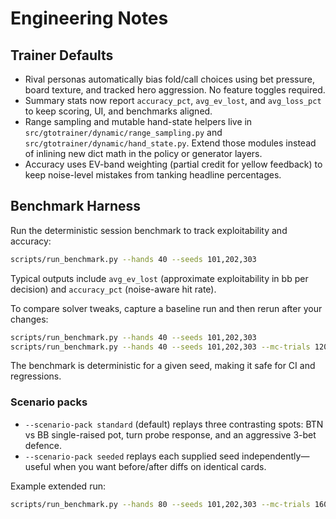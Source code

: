 # Engineering Notes

## Trainer Defaults

- Rival personas automatically bias fold/call choices using bet pressure,
  board texture, and tracked hero aggression. No feature toggles required.
- Summary stats now report `accuracy_pct`, `avg_ev_lost`, and `avg_loss_pct`
  to keep scoring, UI, and benchmarks aligned.
- Range sampling and mutable hand-state helpers live in
  `src/gtotrainer/dynamic/range_sampling.py` and
  `src/gtotrainer/dynamic/hand_state.py`. Extend those modules instead of
  inlining new dict math in the policy or generator layers.
- Accuracy uses EV-band weighting (partial credit for yellow feedback) to
  keep noise-level mistakes from tanking headline percentages.

## Benchmark Harness

Run the deterministic session benchmark to track exploitability and accuracy:

```bash
scripts/run_benchmark.py --hands 40 --seeds 101,202,303
```

Typical outputs include `avg_ev_lost` (approximate exploitability in bb per
decision) and `accuracy_pct` (noise-aware hit rate).

To compare solver tweaks, capture a baseline run and then rerun after your
changes:

```bash
scripts/run_benchmark.py --hands 40 --seeds 101,202,303
scripts/run_benchmark.py --hands 40 --seeds 101,202,303 --mc-trials 120
```

The benchmark is deterministic for a given seed, making it safe for CI and
regressions.

### Scenario packs

- `--scenario-pack standard` (default) replays three contrasting spots: BTN vs BB
  single-raised pot, turn probe response, and an aggressive 3-bet defence.
- `--scenario-pack seeded` replays each supplied seed independently—useful when
  you want before/after diffs on identical cards.

Example extended run:

```bash
scripts/run_benchmark.py --hands 80 --seeds 101,202,303 --mc-trials 160
```
